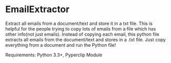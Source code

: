 # EmailExtractor
Extract all emails from a document/text and store it in a txt file. 
This is helpful for the people trying to copy lots of emails from a file which has other info(not just emails). Instead of copying each email, this python file extracts all emails from the document/text and stores in a .txt file. Just copy everything from a document and run the Python file!


Requirements:
Python 3.3+, 
Pyperclip Module
